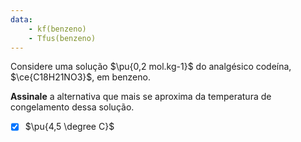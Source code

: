 ```yaml
---
data:
    - kf(benzeno)
    - Tfus(benzeno)
---
```


Considere uma solução $\pu{0,2 mol.kg-1}$ do analgésico codeína, $\ce{C18H21NO3}$, em benzeno.

**Assinale** a alternativa que mais se aproxima da temperatura de congelamento dessa solução.

- [x] $\pu{4,5 \degree C}$

